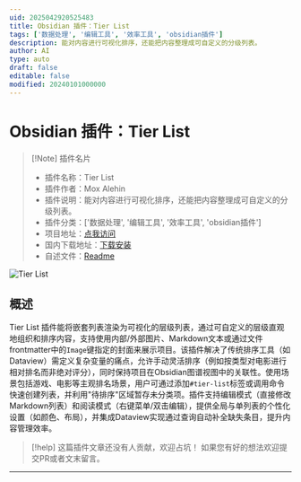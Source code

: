 ```yaml
---
uid: 2025042920525483
title: Obsidian 插件：Tier List
tags: ['数据处理', '编辑工具', '效率工具', 'obsidian插件']
description: 能对内容进行可视化排序，还能把内容整理成可自定义的分级列表。
author: AI
type: auto
draft: false
editable: false
modified: 20240101000000
---
```


# Obsidian 插件：Tier List

> [!Note] 插件名片
> - 插件名称：Tier List
> - 插件作者：Mox Alehin
> - 插件说明：能对内容进行可视化排序，还能把内容整理成可自定义的分级列表。
> - 插件分类：['数据处理', '编辑工具', '效率工具', 'obsidian插件']
> - 项目地址：[点我访问](https://github.com/MoxAlehin/TierList)
> - 国内下载地址：[下载安装](https://pkmer.cn/products/plugin/pluginMarket/?tier-list)
> - 自述文件：[Readme](https://ghproxy.net/https://raw.githubusercontent.com/MoxAlehin/TierList/main/README.md)

![Tier List](https://cdn.pkmer.cn/covers/tier-list_2_0.jpeg!pkmer)

## 概述

Tier List 插件能将嵌套列表渲染为可视化的层级列表，通过可自定义的层级直观地组织和排序内容，支持使用内部/外部图片、Markdown文本或通过文件frontmatter中的`Image`键指定的封面来展示项目。该插件解决了传统排序工具（如Dataview）需定义复杂变量的痛点，允许手动灵活排序（例如按类型对电影进行相对排名而非绝对评分），同时保持项目在Obsidian图谱视图中的关联性。使用场景包括游戏、电影等主观排名场景，用户可通过添加`#tier-list`标签或调用命令快速创建列表，并利用"待排序"区域暂存未分类项。插件支持编辑模式（直接修改Markdown列表）和阅读模式（右键菜单/双击编辑），提供全局与单列表的个性化设置（如颜色、布局），并集成Dataview实现通过查询自动补全缺失条目，提升内容管理效率。


> [!help] 
> 这篇插件文章还没有人贡献，欢迎占坑！
> 如果您有好的想法欢迎提交PR或者文末留言。
> 

---



